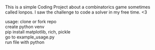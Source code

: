 This is a simple Coding Project about a combinatorics game sometimes called lonpos. I saw the challenge to code a solver in my free time. <3

usage:
clone or fork repo <br>
create python venv <br>
pip install matplotlib, rich, pickle <br>
go to example_usage.py <br>
run file with python <br>
